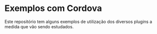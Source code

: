 # Exemplos com Cordova
Este repositório tem alguns exemplos de utilização dos diversos plugins a medida que vão sendo estudados.
